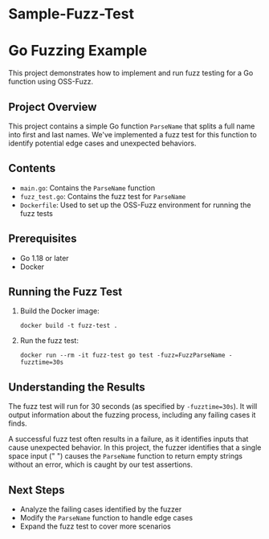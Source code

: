 # Sample-Fuzz-Test
# Go Fuzzing Example

This project demonstrates how to implement and run fuzz testing for a Go function using OSS-Fuzz.

## Project Overview

This project contains a simple Go function `ParseName` that splits a full name into first and last names. We've implemented a fuzz test for this function to identify potential edge cases and unexpected behaviors.

## Contents

- `main.go`: Contains the `ParseName` function
- `fuzz_test.go`: Contains the fuzz test for `ParseName`
- `Dockerfile`: Used to set up the OSS-Fuzz environment for running the fuzz tests

## Prerequisites

- Go 1.18 or later
- Docker

## Running the Fuzz Test

1. Build the Docker image:
   ```
   docker build -t fuzz-test .
   ```

2. Run the fuzz test:
   ```
   docker run --rm -it fuzz-test go test -fuzz=FuzzParseName -fuzztime=30s
   ```

## Understanding the Results

The fuzz test will run for 30 seconds (as specified by `-fuzztime=30s`). It will output information about the fuzzing process, including any failing cases it finds.

A successful fuzz test often results in a failure, as it identifies inputs that cause unexpected behavior. In this project, the fuzzer identifies that a single space input (" ") causes the `ParseName` function to return empty strings without an error, which is caught by our test assertions.

## Next Steps

- Analyze the failing cases identified by the fuzzer
- Modify the `ParseName` function to handle edge cases
- Expand the fuzz test to cover more scenarios



